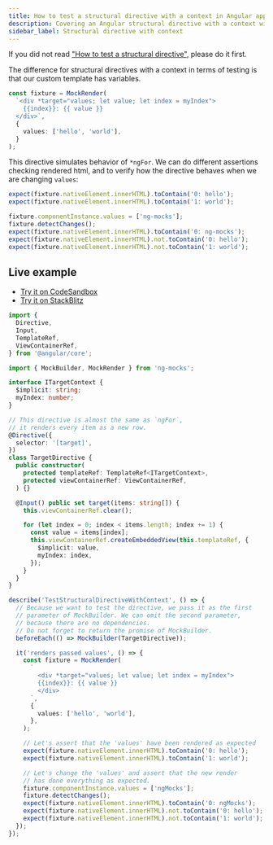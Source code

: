 ```yaml
---
title: How to test a structural directive with a context in Angular application
description: Covering an Angular structural directive with a context with tests
sidebar_label: Structural directive with context
---
```


If you did not read ["How to test a structural directive"](directive-structural.md), please do it first.

The difference for structural directives with a context in terms of testing is that our custom template has variables.

```ts
const fixture = MockRender(
  `<div *target="values; let value; let index = myIndex">
    {{index}}: {{ value }}
  </div>`,
  {
    values: ['hello', 'world'],
  }
);
```

This directive simulates behavior of `*ngFor`. We can do different assertions checking rendered html, and to verify how the
directive behaves when we are changing `values`:

```ts
expect(fixture.nativeElement.innerHTML).toContain('0: hello');
expect(fixture.nativeElement.innerHTML).toContain('1: world');
```

```ts
fixture.componentInstance.values = ['ng-mocks'];
fixture.detectChanges();
expect(fixture.nativeElement.innerHTML).toContain('0: ng-mocks');
expect(fixture.nativeElement.innerHTML).not.toContain('0: hello');
expect(fixture.nativeElement.innerHTML).not.toContain('1: world');
```

## Live example

- [Try it on CodeSandbox](https://codesandbox.io/p/sandbox/github/help-me-mom/ng-mocks-sandbox/tree/tests/?file=/src/examples/TestStructuralDirectiveWithContext/test.spec.ts&initialpath=%3Fspec%3DTestStructuralDirectiveWithContext)
- [Try it on StackBlitz](https://stackblitz.com/github/help-me-mom/ng-mocks-sandbox/tree/tests?file=src/examples/TestStructuralDirectiveWithContext/test.spec.ts&initialpath=%3Fspec%3DTestStructuralDirectiveWithContext)

```ts title="https://github.com/help-me-mom/ng-mocks/blob/master/examples/TestStructuralDirectiveWithContext/test.spec.ts"
import {
  Directive,
  Input,
  TemplateRef,
  ViewContainerRef,
} from '@angular/core';

import { MockBuilder, MockRender } from 'ng-mocks';

interface ITargetContext {
  $implicit: string;
  myIndex: number;
}

// This directive is almost the same as `ngFor`,
// it renders every item as a new row.
@Directive({
  selector: '[target]',
})
class TargetDirective {
  public constructor(
    protected templateRef: TemplateRef<ITargetContext>,
    protected viewContainerRef: ViewContainerRef,
  ) {}

  @Input() public set target(items: string[]) {
    this.viewContainerRef.clear();

    for (let index = 0; index < items.length; index += 1) {
      const value = items[index];
      this.viewContainerRef.createEmbeddedView(this.templateRef, {
        $implicit: value,
        myIndex: index,
      });
    }
  }
}

describe('TestStructuralDirectiveWithContext', () => {
  // Because we want to test the directive, we pass it as the first
  // parameter of MockBuilder. We can omit the second parameter,
  // because there are no dependencies.
  // Do not forget to return the promise of MockBuilder.
  beforeEach(() => MockBuilder(TargetDirective));

  it('renders passed values', () => {
    const fixture = MockRender(
      `
        <div *target="values; let value; let index = myIndex">
        {{index}}: {{ value }}
        </div>
      `,
      {
        values: ['hello', 'world'],
      },
    );

    // Let's assert that the 'values' have been rendered as expected
    expect(fixture.nativeElement.innerHTML).toContain('0: hello');
    expect(fixture.nativeElement.innerHTML).toContain('1: world');

    // Let's change the 'values' and assert that the new render
    // has done everything as expected.
    fixture.componentInstance.values = ['ngMocks'];
    fixture.detectChanges();
    expect(fixture.nativeElement.innerHTML).toContain('0: ngMocks');
    expect(fixture.nativeElement.innerHTML).not.toContain('0: hello');
    expect(fixture.nativeElement.innerHTML).not.toContain('1: world');
  });
});
```
